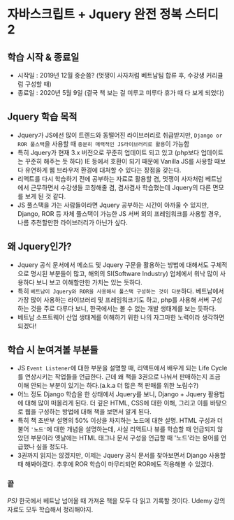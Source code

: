 # 자바스크립트 + Jquery 완전 정복 스터디 2

## 학습 시작 & 종료일

- 시작일 : 2019년 12월 중순쯤? (멋쟁이 사자처럼 베트남팀 합류 후, 수강생 커리큘럼 구성할 때)
- 종료일 : 2020년 5월 9일 (결국 책 보는 걸 미루고 미루다 휴가 때 다 보게 되었다)

## Jquery 학습 목적

- Jquery가 JS에선 많이 트렌드와 동떨어진 라이브러리로 취급받지만, `Django or ROR 풀스택`을 사용할 때 `충분히 매력적인 JS라이브러리로 활용`이 가능함
- 특히 Jquery가 현재 3.x 버전으로 꾸준히 업데이트 되고 있고 (php보다 업데이트는 꾸준히 해주는 듯 하다) IE 등에서 호환이 되기 때문에 Vanilla JS를 사용할 때보다 유연하게 웹 브라우저 환경에 대처할 수 있다는 장점을 갖는다.
- 리액트를 다시 학습하기 전에 공부하는 자료로 활용할 겸, 멋쟁이 사자처럼 베트남에서 근무하면서 수강생들 코칭해줄 겸, 겸사겸사 학습했는데 Jquery의 다른 면모를 보게 된 것 같다.
- JS 풀스택을 가는 사람들이라면 Jquery 공부하는 시간이 아까울 수 있지만, Django, ROR 등 자체 풀스택이 가능한 JS 서버 외의 프레임워크를 사용할 경우, 나름 추천할만한 라이브러리가 아닌가 싶다.

## 왜 Jquery인가?

- Jquery 공식 문서에서 메소드 및 Jquery 구문을 활용하는 방법에 대해서도 구체적으로 명시된 부분들이 많고, 해외의 SI(Software Industry) 업체에서 워낙 많이 사용하다 보니 보고 이해할만한 가치는 있는 듯하다.
- 특히 `베트남이 Jquery와 ROR을 사용해서 풀스택 구성하는 것이 다분`하다. 베트남에서 가장 많이 사용하는 라이브러리 및 프레임워크기도 하고, php를 사용해 서버 구성하는 것을 주로 다루다 보니, 한국에서는 볼 수 없는 개발 생태계를 보는 듯하다.
- 베트남 소프트웨어 산업 생태계를 이해하기 위한 나의 자그마한 노력이라 생각하면 되겠다!

## 학습 시 눈여겨볼 부분들

- JS `Event Listener`에 대한 부분을 설명할 때, 리액트에서 배우게 되는 Life Cycle를 연상시키는 작업들을 언급한다. 근데 왜 책을 3권으로 나눠서 판매하는지 조금 이해 안되는 부분이 있기는 하다.(a.k.a 더 많은 책 판매를 위한 노림수?)
- 어느 정도 Django 학습을 한 상태에서 Jquery를 보니, Django + Jquery 활용법에 대해 많이 떠올리게 된다. 더 깊은 HTML, CSS에 대한 이해, 그리고 이를 바탕으로 웹을 구성하는 방법에 대해 책을 보면서 알게 된다.
- 특히 책 초반부 설명의 50% 이상을 차지하는 노드에 대한 설명. HTML 구성과 더불어 `'노드'`에 대한 개념을 설명하는데, 사실 리액트나 뷰를 학습할 때 언급되지 않았던 부분이라 옛날에는 HTML 태그나 문서 구성을 언급할 때 '노드'라는 용어를 언급했나 싶을 정도다.
- 3권까지 읽지는 않겠지만, 이제는 Jquery 공식 문서를 찾아보면서 Django 사용할 때 해봐야겠다. 추후에 ROR 학습이 마무리되면 ROR에도 적용해볼 수 있겠다.

### 끝

_PS)_ 한국에서 베트남 넘어올 때 가져온 책을 모두 다 읽고 기록할 것이다. Udemy 강의 자료도 모두 학습해서 정리해야지.
